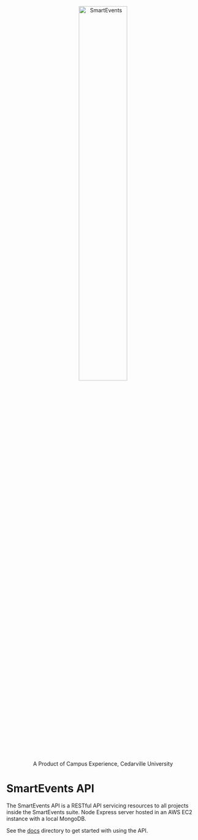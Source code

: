 <p align="center">
  <img src="https://user-images.githubusercontent.com/38381688/115948145-4e451080-a49a-11eb-8027-9db71f47618c.png" alt="SmartEvents" width="50%">
</p>
<p align="center">
  A Product of Campus Experience, Cedarville University
</p>

# SmartEvents API
The SmartEvents API is a RESTful API servicing resources to all projects inside the SmartEvents suite. Node Express server hosted in an AWS EC2 instance with a local MongoDB.

See the [docs](https://github.com/CreativeSolutionsGroup/smart-events-api/tree/master/docs) directory to get started with using the API.
